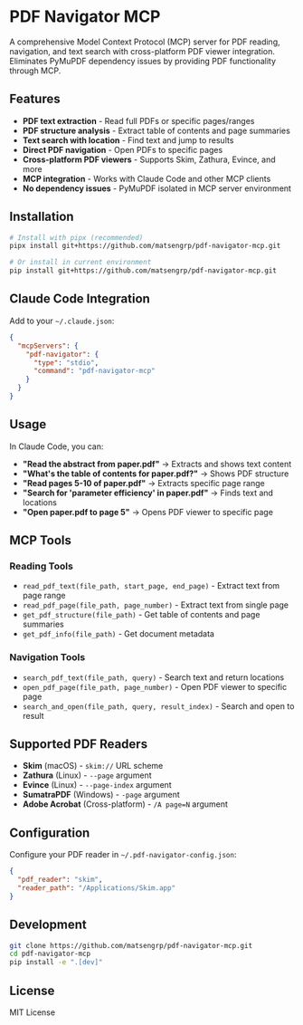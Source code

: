 # PDF Navigator MCP

A comprehensive Model Context Protocol (MCP) server for PDF reading, navigation, and text search with cross-platform PDF viewer integration. Eliminates PyMuPDF dependency issues by providing PDF functionality through MCP.

## Features

- **PDF text extraction** - Read full PDFs or specific pages/ranges
- **PDF structure analysis** - Extract table of contents and page summaries
- **Text search with location** - Find text and jump to results
- **Direct PDF navigation** - Open PDFs to specific pages
- **Cross-platform PDF viewers** - Supports Skim, Zathura, Evince, and more
- **MCP integration** - Works with Claude Code and other MCP clients
- **No dependency issues** - PyMuPDF isolated in MCP server environment

## Installation

```bash
# Install with pipx (recommended)
pipx install git+https://github.com/matsengrp/pdf-navigator-mcp.git

# Or install in current environment
pip install git+https://github.com/matsengrp/pdf-navigator-mcp.git
```

## Claude Code Integration

Add to your `~/.claude.json`:

```json
{
  "mcpServers": {
    "pdf-navigator": {
      "type": "stdio",
      "command": "pdf-navigator-mcp"
    }
  }
}
```

## Usage

In Claude Code, you can:
- **"Read the abstract from paper.pdf"** → Extracts and shows text content
- **"What's the table of contents for paper.pdf?"** → Shows PDF structure
- **"Read pages 5-10 of paper.pdf"** → Extracts specific page range
- **"Search for 'parameter efficiency' in paper.pdf"** → Finds text and locations
- **"Open paper.pdf to page 5"** → Opens PDF viewer to specific page

## MCP Tools

### Reading Tools
- `read_pdf_text(file_path, start_page, end_page)` - Extract text from page range
- `read_pdf_page(file_path, page_number)` - Extract text from single page
- `get_pdf_structure(file_path)` - Get table of contents and page summaries
- `get_pdf_info(file_path)` - Get document metadata

### Navigation Tools
- `search_pdf_text(file_path, query)` - Search text and return locations
- `open_pdf_page(file_path, page_number)` - Open PDF viewer to specific page
- `search_and_open(file_path, query, result_index)` - Search and open to result

## Supported PDF Readers

- **Skim** (macOS) - `skim://` URL scheme
- **Zathura** (Linux) - `--page` argument
- **Evince** (Linux) - `--page-index` argument
- **SumatraPDF** (Windows) - `-page` argument
- **Adobe Acrobat** (Cross-platform) - `/A page=N` argument

## Configuration

Configure your PDF reader in `~/.pdf-navigator-config.json`:

```json
{
  "pdf_reader": "skim",
  "reader_path": "/Applications/Skim.app"
}
```

## Development

```bash
git clone https://github.com/matsengrp/pdf-navigator-mcp.git
cd pdf-navigator-mcp
pip install -e ".[dev]"
```

## License

MIT License